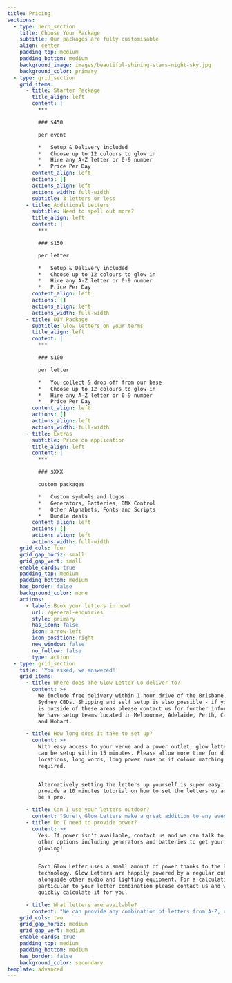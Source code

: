```yaml
---
title: Pricing
sections:
  - type: hero_section
    title: Choose Your Package
    subtitle: Our packages are fully customisable
    align: center
    padding_top: medium
    padding_bottom: medium
    background_image: images/beautiful-shining-stars-night-sky.jpg
    background_color: primary
  - type: grid_section
    grid_items:
      - title: Starter Package
        title_align: left
        content: |
          ***

          ### $450

          per event

          *   Setup & Delivery included
          *   Choose up to 12 colours to glow in
          *   Hire any A-Z letter or 0-9 number
          *   Price Per Day
        content_align: left
        actions: []
        actions_align: left
        actions_width: full-width
        subtitle: 3 letters or less
      - title: Additional Letters
        subtitle: Need to spell out more?
        title_align: left
        content: |
          ***

          ### $150

          per letter

          *   Setup & Delivery included
          *   Choose up to 12 colours to glow in
          *   Hire any A-Z letter or 0-9 number
          *   Price Per Day
        content_align: left
        actions: []
        actions_align: left
        actions_width: full-width
      - title: DIY Package
        subtitle: Glow letters on your terms
        title_align: left
        content: |
          ***

          ### $100

          per letter

          *   You collect & drop off from our base
          *   Choose up to 12 colours to glow in
          *   Hire any A-Z letter or 0-9 number
          *   Price Per Day
        content_align: left
        actions: []
        actions_align: left
        actions_width: full-width
      - title: Extras
        subtitle: Price on application
        title_align: left
        content: |
          ***

          ### $XXX

          custom packages

          *   Custom symbols and logos
          *   Generators, Batteries, DMX Control
          *   Other Alphabets, Fonts and Scripts
          *   Bundle deals
        content_align: left
        actions: []
        actions_align: left
        actions_width: full-width
    grid_cols: four
    grid_gap_horiz: small
    grid_gap_vert: small
    enable_cards: true
    padding_top: medium
    padding_bottom: medium
    has_border: false
    background_color: none
    actions:
      - label: Book your letters in now!
        url: /general-enquiries
        style: primary
        has_icon: false
        icon: arrow-left
        icon_position: right
        new_window: false
        no_follow: false
        type: action
  - type: grid_section
    title: 'You asked, we answered!'
    grid_items:
      - title: Where does The Glow Letter Co deliver to?
        content: >+
          ​We include free delivery within 1 hour drive of the Brisbane and
          Sydney CBDs. Shipping and self setup is also possible - if your event
          is outside of these areas please contact us for further information.
          We have setup teams located in Melbourne, Adelaide, Perth, Canberra
          and Hobart.

      - title: How long does it take to set up?
        content: >+
          With easy access to your venue and a power outlet, glow letter lights
          can be setup within 15 minutes. Please allow more time for difficult
          locations, long words, long power runs or if colour matching is
          required.


          Alternatively setting the letters up yourself is super easy! We can
          provide a 10 minutes tutorial on how to set the letters up and you'll
          be a pro.

      - title: Can I use your letters outdoor?
        content: "Sure!\_Glow Letters make a great addition to any event, indoors our outdoors as long as you have access to a power outlet. \n\nHowever, Glow Letters don't like the rain and power should be disconnected if it's raining. For safety the Glow Letters operate at low voltage and the power supply is enclosed in a weather sealed box.\_\n\n"
      - title: Do I need to provide power?
        content: >+
          Yes. If power isn't available, contact us and we can talk to you about
          other options including generators and batteries to get your letters
          glowing!


          Each Glow Letter uses a small amount of power thanks to the latest LED
          technology. Glow Letters are happily powered by a regular outlet,
          alongside other audio and lighting equipment. For a calculation
          particular to your letter combination please contact us and we can
          quickly calculate it for you.

      - title: What letters are available?
        content: "We can provide any combination of letters from A-Z, numbers from 0-9 along with\_♡,\_⇧, &, @ and #. We can also provide customised symbols or logos: please contact us to discuss pricing for custom letters.\n\n"
    grid_cols: two
    grid_gap_horiz: medium
    grid_gap_vert: medium
    enable_cards: true
    padding_top: medium
    padding_bottom: medium
    has_border: false
    background_color: secondary
template: advanced
---
```

